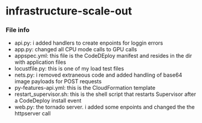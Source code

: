 # infrastructure-scale-out

### File info

- api.py: i added handlers to create enpoints for loggin errors
- app.py: changed all CPU mode calls to GPU calls
- appspec.yml: this file is the CodeDEploy manifest and resides in the dir with application files
- locustfile.py: this is one of my load test files
- nets.py: i removed extraneous code and added handling of base64 image payloads for POST requests
- py-features-api.yml: this is the CloudFormation template
- restart_supervisor.sh: this is the shell script that restarts Supervisor after a CodeDeploy install event
- web.py: the tornado server. i added some enpoints and changed the the httpserver call
